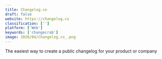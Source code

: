 ```yaml
---
title: Changelog.co
draft: false 
website: https://changelog.co
classification: ['']
platform: ['Web']
keywords: ['changecrab']
image: 2020/04/Changelog.co_.png
---
```

The easiest way to create a public changelog for your product or company